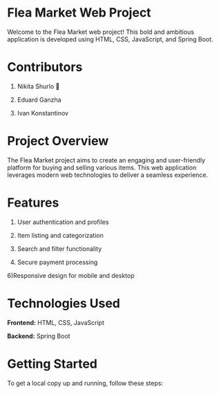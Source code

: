 # Flea Market Web Project
Welcome to the Flea Market web project! This bold and ambitious application is developed using HTML, CSS, JavaScript, and Spring Boot.

# Contributors
1) Nikita Shurlo 🦔

2) Eduard Ganzha

3) Ivan Konstantinov

# Project Overview
The Flea Market project aims to create an engaging and user-friendly platform for buying and selling various items. This web application leverages modern web technologies to deliver a seamless experience.

# Features
1) User authentication and profiles
   
2) Item listing and categorization
   
3) Search and filter functionality
   
4) Secure payment processing
   
6)Responsive design for mobile and desktop

# Technologies Used
**Frontend:** HTML, CSS, JavaScript

**Backend:** Spring Boot

# Getting Started
To get a local copy up and running, follow these steps:
